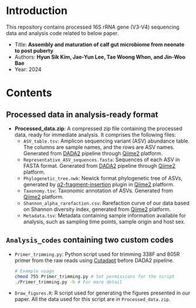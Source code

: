 # Introduction

This repository contains processed 16S rRNA gene (V3-V4) sequencing data and analysis code related to below paper.<br/>
- Title: **Assembly and maturation of calf gut microbiome from neonate to post puberty**
- Authors: **Hyun Sik Kim, Jae-Yun Lee, Tae Woong Whon, and Jin-Woo Bae**
- Year: 2024

# Contents
## Processed data in analysis-ready format
- **Processed_data.zip**: A compressed zip file containing the processed data, ready for immediate analysis. It comprises the following files:
  - `ASV_table.tsv`: Amplicon sequencing variant (ASV) abundance table. The columns are sample names, and the rows are ASV names. Generated from [DADA2](https://benjjneb.github.io/dada2/index.html) pipeline through [Qiime2](https://qiime2.org/) platform.
  - `Representative_ASV_sequences.fasta`: Sequences of each ASV in FASTA format. Generated from [DADA2](https://benjjneb.github.io/dada2/index.html) pipeline through [Qiime2](https://qiime2.org/) platform.
  - `Phylogenetic_tree.nwk`: Newick format phylogenetic tree of ASVs, generated by [q2-fragment-insertion](https://library.qiime2.org/plugins/q2-fragment-insertion/16/) plugin in [Qiime2](https://qiime2.org/) platform.  
  - `Taxonomy.tsv`: Taxonomic annotation of ASVs. Generated from [Qiime2](https://qiime2.org/) platform.
  - `Shannon_alpha_rarefaction.csv`: Rarefaction curve of our data based on Shannon diversity index, generated from [Qiime2](https://qiime2.org/) platform.
  - `Metadata.tsv`: Metadata containing sample information available for analysis, such as sampling time points, sample origin and host sex.

## `Analysis_codes` containing two custom codes
  - `Primer_trimming.py`: Python script used for trimming 338F and 805R primer from the raw reads using [Cutadapt](https://cutadapt.readthedocs.io/en/stable/) before DADA2 pipeline.
    ```bash
    # Example usage
    chmod 755 Primer_trimming.py # Set permissions for the script
    ./Primer_trimming.py -h # For more detail
    ```
  - `Draw_figures.R`: R script used for generating the figures presented in our paper. All the data used for this script are in `Processed_data.zip`.
